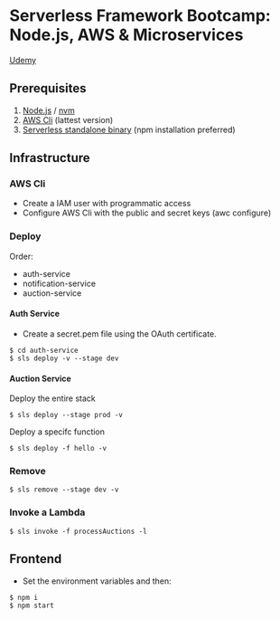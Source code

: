 # Serverless Framework Bootcamp: Node.js, AWS & Microservices

[Udemy](https://www.udemy.com/course/serverless-framework)

## Prerequisites

1. [Node.js](https://nodejs.org) / [nvm](https://github.com/nvm-sh/nvm)
1. [AWS Cli](https://aws.amazon.com/pt/cli/) (lattest version)
1. [Serverless standalone binary](https://www.serverless.com/framework/docs/getting-started/) (npm installation preferred)

## Infrastructure

### AWS Cli

- Create a IAM user with programmatic access
- Configure AWS Cli with the public and secret keys (awc configure)

### Deploy

Order:

- auth-service
- notification-service
- auction-service

#### Auth Service

- Create a secret.pem file using the OAuth certificate.

```
$ cd auth-service
$ sls deploy -v --stage dev
```

#### Auction Service

Deploy the entire stack

```
$ sls deploy --stage prod -v
```

Deploy a specifc function

```
$ sls deploy -f hello -v
```

### Remove

```
$ sls remove --stage dev -v
```

### Invoke a Lambda

```
$ sls invoke -f processAuctions -l
```

## Frontend

- Set the environment variables and then:

```
$ npm i
$ npm start
```
